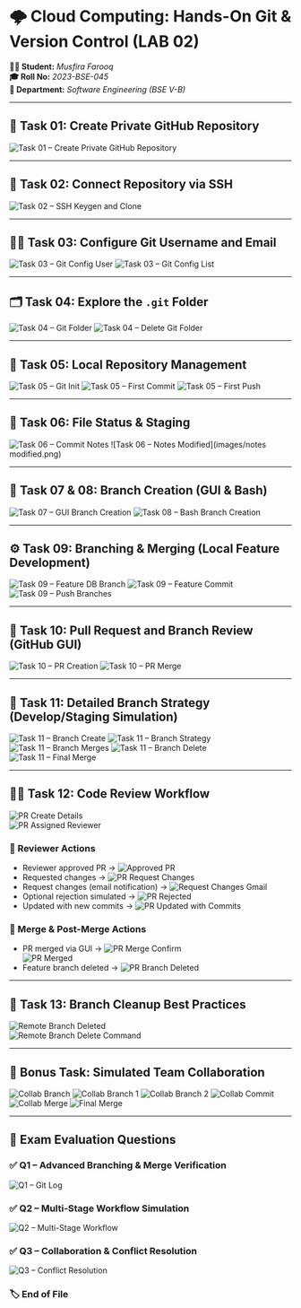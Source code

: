 # 🌩️ Cloud Computing: Hands-On Git & Version Control (LAB 02)

**👩‍💻 Student:** *Musfira Farooq*  
**🎓 Roll No:** *2023-BSE-045*  
**🏫 Department:** *Software Engineering (BSE V-B)*  

---

## 🧾 Task 01: Create Private GitHub Repository
![Task 01 – Create Private GitHub Repository](images/repo_private.png)

---

## 🔐 Task 02: Connect Repository via SSH
![Task 02 – SSH Keygen and Clone](images/github_sshkey.png)

---

## 👩‍💻 Task 03: Configure Git Username and Email
![Task 03 – Git Config User](images/git_identity.png)
![Task 03 – Git Config List](images/git_config_list.png)

---

## 🗂️ Task 04: Explore the `.git` Folder
![Task 04 – Git Folder](images/git_folder.png)
![Task 04 – Delete Git Folder](images/delete_git.png)

---

## 🧱 Task 05: Local Repository Management
![Task 05 – Git Init](images/git_init.png)
![Task 05 – First Commit](images/first_commit.png)
![Task 05 – First Push](images/first_push.png)

---

## 📄 Task 06: File Status & Staging
![Task 06 – Commit Notes](images/commit_notes.png)
![Task 06 – Notes Modified](images/notes modified.png)

---

## 🌿 Task 07 & 08: Branch Creation (GUI & Bash)
![Task 07 – GUI Branch Creation](images/bugfix_branch_gui.png)
![Task 08 – Bash Branch Creation](images/bugfix_branch_local.png)

---

## ⚙️ Task 09: Branching & Merging (Local Feature Development)
![Task 09 – Feature DB Branch](images/feature_db_branch.png)
![Task 09 – Feature Commit](images/feature_commit.png)
![Task 09 – Push Branches](images/push_branches.png)

---

## 🔄 Task 10: Pull Request and Branch Review (GitHub GUI)
![Task 10 – PR Creation](images/pr_creation.png)
![Task 10 – PR Merge](images/pr_merge.png)

---

## 🧩 Task 11: Detailed Branch Strategy (Develop/Staging Simulation)
![Task 11 – Branch Create](images/branch_create.png)
![Task 11 – Branch Strategy](images/branch_strategy.png)
![Task 11 – Branch Merges](images/branch_merges.png)
![Task 11 – Branch Delete](images/branch_delete.png)
![Task 11 – Final Merge](images/final_merge.png)

---

## 🧑‍💼 Task 12: Code Review Workflow

![PR Create Details](images/pr_create_details.png)  
![PR Assigned Reviewer](images/pr_assigned_reviewer.png)

### 🔹 Reviewer Actions
- Reviewer approved PR → ![Approved PR](images/approved_pr_.png)  
- Requested changes → ![PR Request Changes](images/pr_request_changes.png)  
- Request changes (email notification) → ![Request Changes Gmail](images/request_changes_pr_gmail_2.png)  
- Optional rejection simulated → ![PR Rejected](images/pr_rejected.png)  
- Updated with new commits → ![PR Updated with Commits](images/pr_updated_with_commits.png)

### 🔹 Merge & Post-Merge Actions
- PR merged via GUI → ![PR Merge Confirm](images/pr_merge_confirm.png)  
  ![PR Merged](images/pr_merged.png)
- Feature branch deleted → ![PR Branch Deleted](images/pr_branch_deleted.png)

---

## 🧹 Task 13: Branch Cleanup Best Practices
![Remote Branch Deleted](images/remote_branch_deleted.png)  
![Remote Branch Delete Command](images/remote_branch_delete_cmd.png)

---

## 👭 Bonus Task: Simulated Team Collaboration
![Collab Branch](images/collab_branch.png)
![Collab Branch 1](images/collab_branch1.png)
![Collab Branch 2](images/collab_branch2.png)
![Collab Commit](images/collab_commit.png)
![Collab Merge](images/collab_merge.png)
![Final Merge](images/final_merge.png)

---

## 🧾 Exam Evaluation Questions

### ✅ Q1 – Advanced Branching & Merge Verification
![Q1 – Git Log](images/Q1_Advanced_Branching_and_Merge_Verification.png)

### ✅ Q2 – Multi-Stage Workflow Simulation
![Q2 – Multi-Stage Workflow](images/Q2_Multi-Stage_Workflow_Simulation.png)

### ✅ Q3 – Collaboration & Conflict Resolution
![Q3 – Conflict Resolution](images/Q3_Collaboration_and_Conflict_Resolution.png)


### 🏷️ End of File
